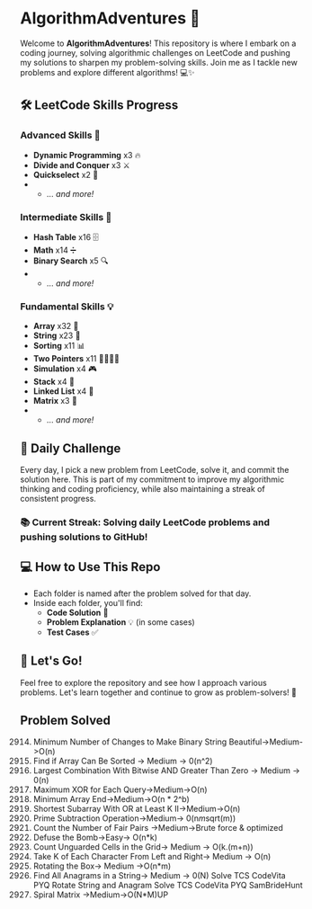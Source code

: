 # AlgorithmAdventures 🚀

Welcome to **AlgorithmAdventures**! This repository is where I embark on a coding journey, solving algorithmic challenges on LeetCode and pushing my solutions to sharpen my problem-solving skills. Join me as I tackle new problems and explore different algorithms! 💻✨

## 🛠️ LeetCode Skills Progress

### **Advanced Skills** 🧠
- **Dynamic Programming** x3 🔥
- **Divide and Conquer** x3 ⚔️
- **Quickselect** x2 🎯
- - _... and more!_


### **Intermediate Skills** 🎯
- **Hash Table** x16 🗄️
- **Math** x14 ➗
- **Binary Search** x5 🔍
- - _... and more!_


### **Fundamental Skills** 💡
- **Array** x32 🧩
- **String** x23 📜
- **Sorting** x11 📊
- **Two Pointers** x11 🏃‍♂️🏃‍♀️
- **Simulation** x4 🎮
- **Stack** x4 🥞
- **Linked List** x4 🔗
- **Matrix** x3 🧮
- - _... and more!_


## 📅 Daily Challenge

Every day, I pick a new problem from LeetCode, solve it, and commit the solution here. This is part of my commitment to improve my algorithmic thinking and coding proficiency, while also maintaining a streak of consistent progress.

### 📚 Current Streak: Solving daily LeetCode problems and pushing solutions to GitHub!

## 💻 How to Use This Repo

- Each folder is named after the problem solved for that day.
- Inside each folder, you'll find:
  - **Code Solution** 📝
  - **Problem Explanation** 💡 (in some cases)
  - **Test Cases** ✅

## 🚀 Let's Go!

Feel free to explore the repository and see how I approach various problems. Let's learn together and continue to grow as problem-solvers! 🌟

## Problem Solved

2914. Minimum Number of Changes to Make Binary String Beautiful->Medium->O(n)
3011. Find if Array Can Be Sorted -> Medium -> 0(n^2)
2275. Largest Combination With Bitwise AND Greater Than Zero -> Medium -> 0(n)
1829. Maximum XOR for Each Query->Medium->O(n)
3133. Minimum Array End->Medium->O(n * 2^b)
3097. Shortest Subarray With OR at Least K II->Medium->O(n)
2601. Prime Subtraction Operation->Medium-> 0(n*m*sqrt(m))
2563. Count the Number of Fair Pairs ->Medium->Brute force & optimized
1652. Defuse the Bomb->Easy-> O(n*k)
2257. Count Unguarded Cells in the Grid-> Medium -> O(k.(m+n))
2516. Take K of Each Character From Left and Right-> Medium -> O(n)
1861. Rotating the Box-> Medium ->O(n*m)
438. Find All Anagrams in a String-> Medium -> 0(N)
Solve TCS CodeVita PYQ Rotate String and Anagram
Solve TCS CodeVita PYQ SamBrideHunt
54. Spiral Matrix ->Medium->O(N*M)UP